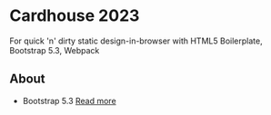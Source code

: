
# Cardhouse 2023

For quick 'n' dirty static design-in-browser with HTML5 Boilerplate, Bootstrap 5.3, Webpack

## About
- Bootstrap 5.3 [Read more](https://getbootstrap.com/docs/5.3/getting-started/webpack)
